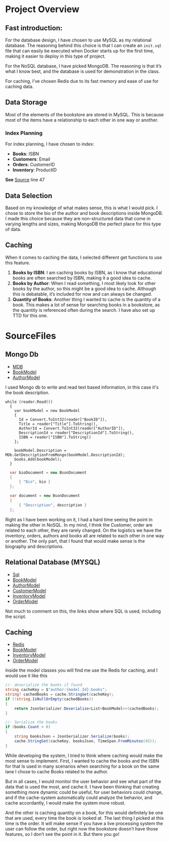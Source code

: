 # **Project Overview**

## Fast introduction:
For the database design, I have chosen to use MySQL as my relational database. The reasoning behind this choice is that I can create an `init.sql` file that can easily be executed when Docker starts up for the first time, making it easier to deploy in this type of project.

For the NoSQL database, I have picked MongoDB. The reasoning is that it’s what I know best, and the database is used for demonstration in the class.

For caching, I’ve chosen Redis due to its fast memory and ease of use for caching data.

## Data Storage

Most of the elements of the bookstore are stored in MySQL. This is because most of the items have a relationship to each other in one way or another.

### Index Planning

For index planning, I have chosen to index:

- **Books**: ISBN
- **Customers**: Email
- **Orders**: CustomerID
- **Inventory**: ProductID

**See** [Source](/db/bookstore.sql) line 47

## Data Selection

Based on my knowledge of what makes sense, this is what I would pick. I chose to store the bio of the author and book descriptions inside MongoDB. I made this choice because they are non-structured data that come in varying lengths and sizes, making MongoDB the perfect place for this type of data.

## Caching

When it comes to caching the data, I selected different get functions to use this feature. 

1. **Books by ISBN**: I am caching books by ISBN, as I know that educational books are often searched by ISBN, making it a good idea to cache.
2. **Books by Author**: When I read something, I most likely look for other books by the author, so this might be a good idea to cache. Although this is debatable, it’s included for now and can always be changed.
3. **Quantity of Books**: Another thing I wanted to cache is the quantity of a book. This makes a lot of sense for searching books in a bookstore, as the quantity is referenced often during the search. I have also set up TTD for this one.

# SourceFiles

## Mongo Db
* [MDB](/SimpleCSApplication/repo/MDb.cs)
* [BookModel](/SimpleCSApplication/Models/BookModel.cs)
* [AuthorModel](/SimpleCSApplication/Models/AuthorsModel.cs)

I used Mongo db to write and read text based information, in this case it's the book description.
````Csharp
while (reader.Read())
  {
    var bookModel = new BookModel
    {
      Id = Convert.ToInt32(reader["BookID"]),
      Title = reader["Title"].ToString(),
      AuthorId = Convert.ToInt32(reader["AuthorID"]),
      DescriptionId = reader["DescriptionId"].ToString(),
      ISBN = reader["ISBN"].ToString()
    };

    bookModel.Description = MDb.GetDescriptionFromMongo(bookModel.DescriptionId);
    books.Add(bookModel);
  }
````

````csharp
  var bioDocument = new BsonDocument
  {
      { "Bio", bio }
  };

  var document = new BsonDocument
  {
      { "Description", description }
  };
````
Right as I have been working on it, I had a hard time seeing the point in making the other in NoSQL. In my mind, I think the Customer, order are related to each other, they are rarely changed. 
On the logistics we have the inventory, orders, authors and books all are related to each other in one way or another. 
The only part, that I found that would make sense is the biography and descriptions. 

## Relational Database (MYSQL)
* [Sql](/db/bookstore.sql)
* [BookModel](/SimpleCSApplication/Models/BookModel.cs)
* [AuthorModel](/SimpleCSApplication/Models/AuthorsModel.cs)
* [CustomerModel](/SimpleCSApplication/Models/CustomerModel.cs)
* [InventoryModel](/SimpleCSApplication/Models/InventoryModel.cs)
* [OrderModel](/SimpleCSApplication/Models/OrderModel.cs)

Not much to comment on this, the links show where SQL is used, including the script.


## Caching
* [Redis](/SimpleCSApplication/Controllers/redis.cs)
* [BookModel](/SimpleCSApplication/Models/BookModel.cs)
* [InventoryModel](/SimpleCSApplication/Models/InventoryModel.cs)
* [OrderModel](/SimpleCSApplication/Models/OrderModel.cs)



Inside the model classes you will find me use the Redis for caching, and I would use it like this
````csharp
//- deserialize the books if found
string cacheKey = $"author:{model.Id}:books";
string? cachedBooks = cache.StringGet(cacheKey);
if (!string.IsNullOrEmpty(cachedBooks))
{
    return JsonSerializer.Deserialize<List<BookModel>>(cachedBooks);
}

//- Serialize the books
if (books.Count > 0)
{
    string booksJson = JsonSerializer.Serialize(books);
    cache.StringSet(cacheKey, booksJson, TimeSpan.FromMinutes(45));
}
````

While developing the system, I tried to think where caching would make the most sense to implement.
First, I wanted to cache the books and the ISBN for that Is used in many scenarios when searching for a book on the same lane I chose to cache Books related to the author. 

But in all cases, I would monitor the user behavior and see what part of the data that is used the most, and cache it. I have been thinking that creating something more dynamic could be useful, for user behaviors could change, and if the cache-system automatically could analyze the behavior, and cache accordantly, I would make the system more robust. 

And the other is caching quantity on a book, for this would definitely be one that are used, every time the book is looked at. 
The last thing I picked at this time is the order. It will make sense if you have a live processing system the user can follow the order, but right now the bookstore doesn’t have those features, so I don’t see the point in it. But there you go!
